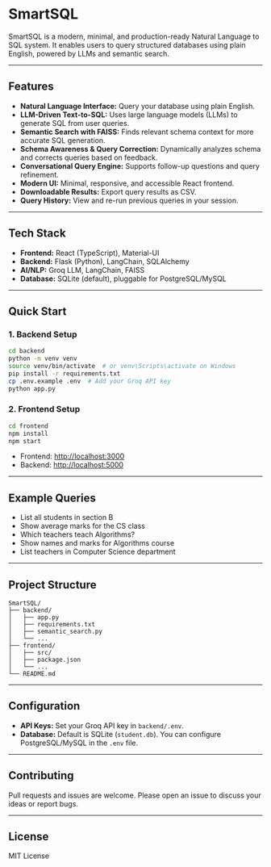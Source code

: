 # SmartSQL

SmartSQL is a modern, minimal, and production-ready Natural Language to SQL system. It enables users to query structured databases using plain English, powered by LLMs and semantic search.

---

## Features
- **Natural Language Interface:** Query your database using plain English.
- **LLM-Driven Text-to-SQL:** Uses large language models (LLMs) to generate SQL from user queries.
- **Semantic Search with FAISS:** Finds relevant schema context for more accurate SQL generation.
- **Schema Awareness & Query Correction:** Dynamically analyzes schema and corrects queries based on feedback.
- **Conversational Query Engine:** Supports follow-up questions and query refinement.
- **Modern UI:** Minimal, responsive, and accessible React frontend.
- **Downloadable Results:** Export query results as CSV.
- **Query History:** View and re-run previous queries in your session.

---

## Tech Stack
- **Frontend:** React (TypeScript), Material-UI
- **Backend:** Flask (Python), LangChain, SQLAlchemy
- **AI/NLP:** Groq LLM, LangChain, FAISS
- **Database:** SQLite (default), pluggable for PostgreSQL/MySQL

---

## Quick Start

### 1. Backend Setup
```bash
cd backend
python -m venv venv
source venv/bin/activate  # or venv\Scripts\activate on Windows
pip install -r requirements.txt
cp .env.example .env  # Add your Groq API key
python app.py
```

### 2. Frontend Setup
```bash
cd frontend
npm install
npm start
```

- Frontend: [http://localhost:3000](http://localhost:3000)
- Backend: [http://localhost:5000](http://localhost:5000)

---

## Example Queries
- List all students in section B
- Show average marks for the CS class
- Which teachers teach Algorithms?
- Show names and marks for Algorithms course
- List teachers in Computer Science department

---

## Project Structure
```
SmartSQL/
├── backend/
│   ├── app.py
│   ├── requirements.txt
│   ├── semantic_search.py
│   └── ...
├── frontend/
│   ├── src/
│   ├── package.json
│   └── ...
└── README.md
```

---

## Configuration
- **API Keys:** Set your Groq API key in `backend/.env`.
- **Database:** Default is SQLite (`student.db`). You can configure PostgreSQL/MySQL in the `.env` file.

---

## Contributing
Pull requests and issues are welcome. Please open an issue to discuss your ideas or report bugs.

---

## License
MIT License
